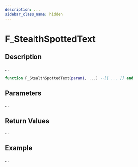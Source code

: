 ```yaml
---
description: ...
sidebar_class_name: hidden
---
```


# F_StealthSpottedText

## Description

...

```lua
function F_StealthSpottedText(param1, ...) --[[ ... ]] end
```

## Parameters

...

## Return Values

...

## Example

...

